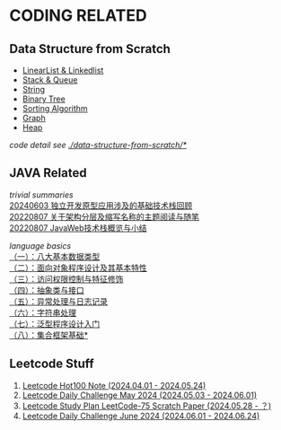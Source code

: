 # CODING RELATED

## Data Structure from Scratch

* [LinearList & Linkedlist][1]  
* [Stack & Queue][2]  
* [String][3]  
* [Binary Tree][4]  
* [Sorting Algorithm][5]  
* [Graph][6] 
* [Heap][7]  


*code detail see [./data-structure-from-scratch/*](./data-structure-from-scratch/)*  


[1]:./data-structure/20210705-data-structure-from-scratch-linearlist-and-linkedlist
[2]:./data-structure/20210729-data-structure-from-scratch-stack-and-queue
[3]:./data-structure/20210801-data-structure-from-scratch-string
[4]:./data-structure/20210831-data-structure-from-scratch-tree
[5]:./data-structure/20210905-data-structure-from-scratch-sort
[6]:./data-structure/20220327-data-structure-from-scratch-graph-basic
[7]:./data-structure/20211017-heap-implementation-and-related-situations-suitable-for-it


## JAVA Related

*trivial summaries*  
[20240603 独立开发原型应用涉及的基础技术栈回顾][trivial03]  
[20220807 关于架构分层及缩写名称的主题阅读与随笔][trivial02]  
[20220807 JavaWeb技术栈概览与小结][trivial01]

<!-- links -------------------------------->
[trivial01]:./java/trivial/20220807-java-web-fundamentals-coding-and-summary/blog/mindmap.html
[trivial02]:./java/trivial/20220807-project-architect-and-java-bean-acronyms
[trivial03]:./java/trivial/20240603-mvp-web-app-tech-stack
<!-- links -------------------------------->


*language basics*  
[（一）：八大基本数据类型][basic1]  
[（二）：面向对象程序设计及其基本特性][basic2]  
[（三）：访问权限控制与特征修饰][basic3]  
[（四）：抽象类与接口][basic4]  
[（五）：异常处理与日志记录][basic5]  
[（六）：字符串处理][basic6]  
[（七）：泛型程序设计入门][basic7]  
[（八）：集合框架基础*][basic8]  

<!-- links -------------------------------->
[basic1]:./java/basic/20200311-java-basic-knowledge-review-1-eight-primitive-data-types
[basic2]:./java/basic/20200312-java-basic-knowledge-review-2-oop-and-its-basic-characteristics
[basic3]:./java/basic/20200323-java-basic-knowledge-review-3-access-control-and-feature-modifier
[basic4]:./java/basic/20200324a-java-basic-knowledge-review-4-abstract-class-and-interface
[basic5]:./java/basic/20200324b-java-basic-knowledge-review-5-exception-handling-and-log-logging
[basic6]:./java/basic/20200330-java-basic-knowledge-review-6-character-string-handling
[basic7]:./java/basic/20200331-java-basic-knowledge-review-7-generic-programming
[basic8]:./java/basic/20200408-java-basic-knowledge-review-8-about-container
<!-- links -------------------------------->



## Leetcode Stuff

1. [Leetcode Hot100 Note (2024.04.01 - 2024.05.24)](./leetcode/20240401-leetcode-hot100-note.md)
2. [Leetcode Daily Challenge May 2024 (2024.05.03 - 2024.06.01)](./leetcode/20240503-leetcode-daily-challenge-may-2024.md)
3. [Leetcode Study Plan LeetCode-75 Scratch Paper (2024.05.28 - ？)](./leetcode/20240528-leetcode-studyplan-leetcode75.md)
4. [Leetcode Daily Challenge June 2024 (2024.06.01 - 2024.06.24)](./leetcode/20240601-leetcode-daily-challenge-june-2024.md)